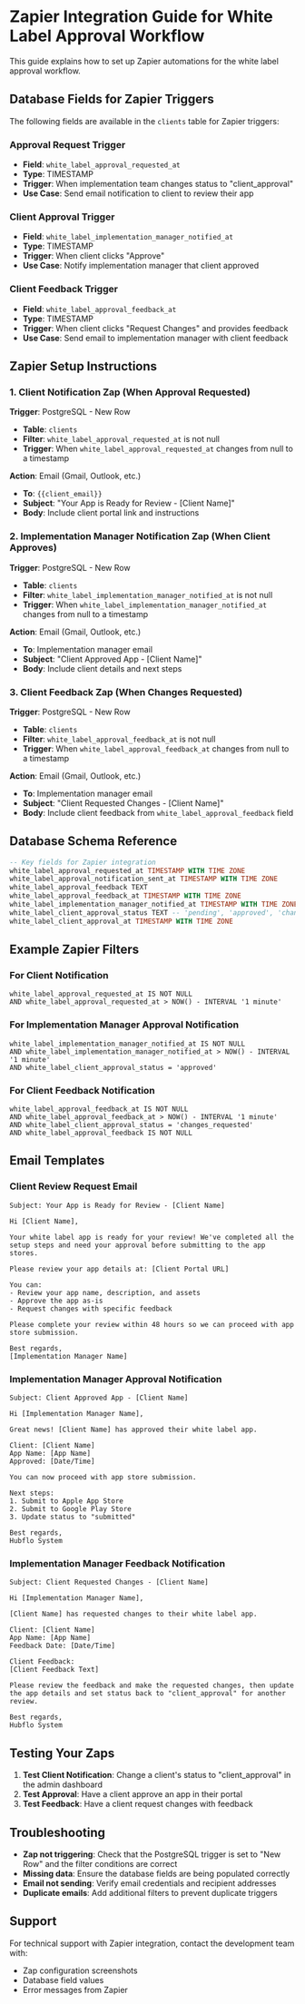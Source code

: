 # Zapier Integration Guide for White Label Approval Workflow

This guide explains how to set up Zapier automations for the white label approval workflow.

## Database Fields for Zapier Triggers

The following fields are available in the `clients` table for Zapier triggers:

### Approval Request Trigger
- **Field**: `white_label_approval_requested_at`
- **Type**: TIMESTAMP
- **Trigger**: When implementation team changes status to "client_approval"
- **Use Case**: Send email notification to client to review their app

### Client Approval Trigger
- **Field**: `white_label_implementation_manager_notified_at`
- **Type**: TIMESTAMP
- **Trigger**: When client clicks "Approve"
- **Use Case**: Notify implementation manager that client approved

### Client Feedback Trigger
- **Field**: `white_label_approval_feedback_at`
- **Type**: TIMESTAMP
- **Trigger**: When client clicks "Request Changes" and provides feedback
- **Use Case**: Send email to implementation manager with client feedback

## Zapier Setup Instructions

### 1. Client Notification Zap (When Approval Requested)

**Trigger**: PostgreSQL - New Row
- **Table**: `clients`
- **Filter**: `white_label_approval_requested_at` is not null
- **Trigger**: When `white_label_approval_requested_at` changes from null to a timestamp

**Action**: Email (Gmail, Outlook, etc.)
- **To**: `{{client_email}}`
- **Subject**: "Your App is Ready for Review - [Client Name]"
- **Body**: Include client portal link and instructions

### 2. Implementation Manager Notification Zap (When Client Approves)

**Trigger**: PostgreSQL - New Row
- **Table**: `clients`
- **Filter**: `white_label_implementation_manager_notified_at` is not null
- **Trigger**: When `white_label_implementation_manager_notified_at` changes from null to a timestamp

**Action**: Email (Gmail, Outlook, etc.)
- **To**: Implementation manager email
- **Subject**: "Client Approved App - [Client Name]"
- **Body**: Include client details and next steps

### 3. Client Feedback Zap (When Changes Requested)

**Trigger**: PostgreSQL - New Row
- **Table**: `clients`
- **Filter**: `white_label_approval_feedback_at` is not null
- **Trigger**: When `white_label_approval_feedback_at` changes from null to a timestamp

**Action**: Email (Gmail, Outlook, etc.)
- **To**: Implementation manager email
- **Subject**: "Client Requested Changes - [Client Name]"
- **Body**: Include client feedback from `white_label_approval_feedback` field

## Database Schema Reference

```sql
-- Key fields for Zapier integration
white_label_approval_requested_at TIMESTAMP WITH TIME ZONE
white_label_approval_notification_sent_at TIMESTAMP WITH TIME ZONE
white_label_approval_feedback TEXT
white_label_approval_feedback_at TIMESTAMP WITH TIME ZONE
white_label_implementation_manager_notified_at TIMESTAMP WITH TIME ZONE
white_label_client_approval_status TEXT -- 'pending', 'approved', 'changes_requested'
white_label_client_approval_at TIMESTAMP WITH TIME ZONE
```

## Example Zapier Filters

### For Client Notification
```
white_label_approval_requested_at IS NOT NULL
AND white_label_approval_requested_at > NOW() - INTERVAL '1 minute'
```

### For Implementation Manager Approval Notification
```
white_label_implementation_manager_notified_at IS NOT NULL
AND white_label_implementation_manager_notified_at > NOW() - INTERVAL '1 minute'
AND white_label_client_approval_status = 'approved'
```

### For Client Feedback Notification
```
white_label_approval_feedback_at IS NOT NULL
AND white_label_approval_feedback_at > NOW() - INTERVAL '1 minute'
AND white_label_client_approval_status = 'changes_requested'
AND white_label_approval_feedback IS NOT NULL
```

## Email Templates

### Client Review Request Email
```
Subject: Your App is Ready for Review - [Client Name]

Hi [Client Name],

Your white label app is ready for your review! We've completed all the setup steps and need your approval before submitting to the app stores.

Please review your app details at: [Client Portal URL]

You can:
- Review your app name, description, and assets
- Approve the app as-is
- Request changes with specific feedback

Please complete your review within 48 hours so we can proceed with app store submission.

Best regards,
[Implementation Manager Name]
```

### Implementation Manager Approval Notification
```
Subject: Client Approved App - [Client Name]

Hi [Implementation Manager Name],

Great news! [Client Name] has approved their white label app.

Client: [Client Name]
App Name: [App Name]
Approved: [Date/Time]

You can now proceed with app store submission.

Next steps:
1. Submit to Apple App Store
2. Submit to Google Play Store
3. Update status to "submitted"

Best regards,
Hubflo System
```

### Implementation Manager Feedback Notification
```
Subject: Client Requested Changes - [Client Name]

Hi [Implementation Manager Name],

[Client Name] has requested changes to their white label app.

Client: [Client Name]
App Name: [App Name]
Feedback Date: [Date/Time]

Client Feedback:
[Client Feedback Text]

Please review the feedback and make the requested changes, then update the app details and set status back to "client_approval" for another review.

Best regards,
Hubflo System
```

## Testing Your Zaps

1. **Test Client Notification**: Change a client's status to "client_approval" in the admin dashboard
2. **Test Approval**: Have a client approve an app in their portal
3. **Test Feedback**: Have a client request changes with feedback

## Troubleshooting

- **Zap not triggering**: Check that the PostgreSQL trigger is set to "New Row" and the filter conditions are correct
- **Missing data**: Ensure the database fields are being populated correctly
- **Email not sending**: Verify email credentials and recipient addresses
- **Duplicate emails**: Add additional filters to prevent duplicate triggers

## Support

For technical support with Zapier integration, contact the development team with:
- Zap configuration screenshots
- Database field values
- Error messages from Zapier

